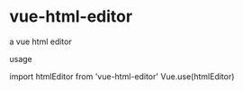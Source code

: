 # vue-html-editor
a vue html editor

usage

import htmlEditor from 'vue-html-editor'
Vue.use(htmlEditor)